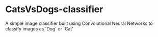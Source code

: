 # CatsVsDogs-classifier
A simple image classifier built using Convolutional Neural Networks to classify images as 'Dog' or 'Cat'
